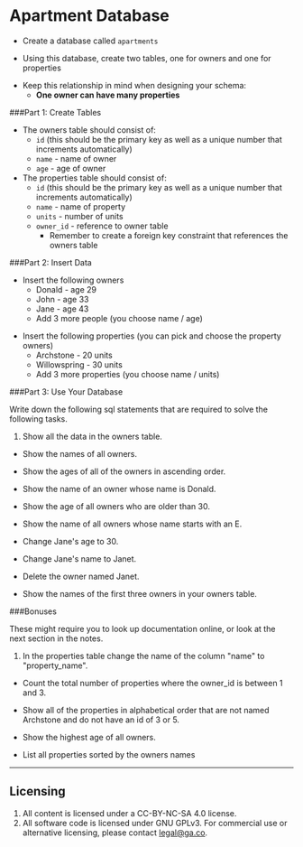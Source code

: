 # Apartment Database

- Create a database called `apartments`

<!-- CREATE DATABASE apartments; -->
<!-- melvinmok=# \connect apartments -->

- Using this database, create two tables, one for owners and one for properties

<!-- CREATE TABLE owners (id SERIAL PRIMARY KEY, name TEXT, age INTEGER); -->
<!-- CREATE TABLE properties (id SERIAL PRIMARY KEY, name TEXT, units INTEGER, owner_id INTEGER REFERENCES owners); -->

- Keep this relationship in mind when designing your schema:
  + **One owner can have many properties**

###Part 1: Create Tables

- The owners table should consist of:
  + `id` (this should be the primary key as well as a unique number that increments automatically)
  + `name` - name of owner
  + `age` - age of owner
- The properties table should consist of:
  + `id` (this should be the primary key as well as a unique number that increments automatically)
  + `name` - name of property
  + `units` - number of units
  + `owner_id` - reference to owner table
    + Remember to create a foreign key constraint that references the owners table

###Part 2: Insert Data

* Insert the following owners
    * Donald - age 29
    * John - age 33
    * Jane - age 43
    * Add 3 more people (you choose name / age)

<!-- INSERT INTO owners (name, age) VALUES ('Donald', 29); -->
<!-- INSERT INTO owners (name, age) VALUES ('John', 33); -->
<!-- INSERT INTO owners (name, age) VALUES ('Jane', 43); -->
<!-- INSERT INTO owners (name, age) VALUES ('Tom', 24); -->
<!-- INSERT INTO owners (name, age) VALUES ('Dick', 24); -->
<!-- INSERT INTO owners (name, age) VALUES ('Harry', 24); -->

* Insert the following properties (you can pick and choose the property owners)
    * Archstone - 20 units
    * Willowspring - 30 units
    * Add 3 more properties (you choose name / units)

<!-- INSERT INTO properties (name, units, owner_id) VALUES ('Archstone', 20, 1); -->
<!-- INSERT INTO properties (name, units, owner_id) VALUES ('Willowspring', 30, 2); -->
<!-- INSERT INTO properties (name, units, owner_id) VALUES ('Oaksummer', 40, 3); -->
<!-- INSERT INTO properties (name, units, owner_id) VALUES ('Birchfall', 50, 4); -->
<!-- INSERT INTO properties (name, units, owner_id) VALUES ('Maplespring', 60, 5); -->

###Part 3: Use Your Database

Write down the following sql statements that are required to solve the following tasks.

1. Show all the data in the owners table.

<!-- SELECT * FROM owners -->

* Show the names of all owners.

<!-- SELECT name FROM owners -->

* Show the ages of all of the owners in ascending order.

<!-- SELECT * FROM owners ORDER BY age ASC; -->

* Show the name of an owner whose name is Donald.

<!-- SELECT name FROM owners WHERE name = 'Donald'; -->

* Show the age of all owners who are older than 30.

<!-- SELECT age FROM owners WHERE age > 30; -->

* Show the name of all owners whose name starts with an E.

<!-- SELECT name FROM owners WHERE name LIKE 'E%'; -->

* Change Jane's age to 30.

<!-- UPDATE owners SET age = 30 WHERE name = 'Jane'; -->

* Change Jane's name to Janet.

<!-- UPDATE owners SET name = 'Janet' WHERE name = 'Jane'; -->

* Delete the owner named Janet.

<!-- DELETE FROM owners WHERE name = 'Janet'; -->
<!-- ERROR:  update or delete on table "owners" violates foreign key constraint "properties_owner_id_fkey" on table "properties"
DETAIL:  Key (id)=(3) is still referenced from table "properties". -->

* Show the names of the first three owners in your owners table.

<!-- SELECT name FROM owners ORDER BY id ASC LIMIT 3; -->


###Bonuses

These might require you to look up documentation online, or look at the next section in the notes.

1. In the properties table change the name of the column "name" to "property_name".

<!-- ALTER TABLE properties RENAME COLUMN name to property_name; -->

* Count the total number of properties where the owner_id is between 1 and 3.

<!-- SELECT COUNT(*) FROM properties WHERE 1 < id AND id < 3; -->

* Show all of the properties in alphabetical order that are not named Archstone and do not have an id of 3 or 5.

<!-- SELECT * FROM properties WHERE id != 3 AND id !=5 AND property_name != 'Archstone' ORDER BY property_name ASC; -->

* Show the highest age of all owners.

<!-- SELECT max(age) FROM owners; -->

* List all properties sorted by the owners names

<!-- SELECT * FROM properties JOIN owners ON properties.owner_id = owners.id ORDER BY owners.name ASC; -->



---

## Licensing
1. All content is licensed under a CC-BY-NC-SA 4.0 license.
2. All software code is licensed under GNU GPLv3. For commercial use or alternative licensing, please contact legal@ga.co.
